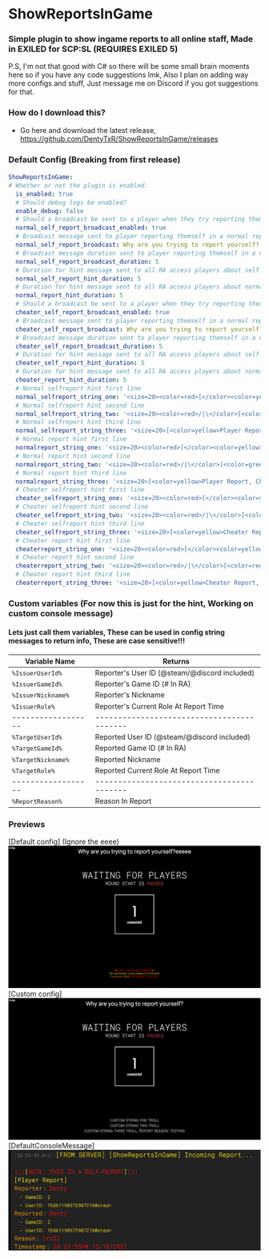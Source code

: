 # ShowReportsInGame
### Simple plugin to show ingame reports to all online staff, Made in EXILED for SCP:SL (REQUIRES EXILED 5)


P.S, I'm not that good with C# so there will be some small brain moments here so if you have any code suggestions lmk, Also I plan on adding way more configs and stuff, Just message me on Discord if you got suggestions for that.

### How do I download this?
  - Go here and download the latest release, https://github.com/DentyTxR/ShowReportsInGame/releases

### Default Config (Breaking from first release)

```yml
ShowReportsInGame:
# Whether or not the plugin is enabled.
  is_enabled: true
  # Should debug logs be enabled?
  enable_debug: false
  # Should a broadcast be sent to a player when they try reporting themself in a normal report?
  normal_self_report_broadcast_enabled: true
  # Broadcast message sent to player reporting themself in a normal report
  normal_self_report_broadcast: Why are you trying to report yourself?
  # Broadcast message duration sent to player reporting themself in a normal report
  normal_self_report_broadcast_duration: 5
  # Duration for hint message sent to all RA access players about self report in a normal report
  normal_self_report_hint_duration: 5
  # Duration for hint message sent to all RA access players about normal report
  normal_report_hint_duration: 5
  # Should a broadcast be sent to a player when they try reporting themself in a cheater report?
  cheater_self_report_broadcast_enabled: true
  # Broadcast message sent to player reporting themself in a normal report
  cheater_self_report_broadcast: Why are you trying to report yourself?
  # Broadcast message duration sent to player reporting themself in a normal report
  cheater_self_report_broadcast_duration: 5
  # Duration for hint message sent to all RA access players about self report in a normal report
  cheater_self_report_hint_duration: 5
  # Duration for hint message sent to all RA access players about normal report
  cheater_report_hint_duration: 5
  # Normal selfreport hint first line
  normal_selfreport_string_one: '<size=20><color=red>[</color><color=yellow>ShowReportsInGame</color><color=red>]</color></size>'
  # Normal selfreport hint second line
  normal_selfreport_string_two: '<size=20><color=red>/|\</color>[<color=red>NOTE: THIS IS A SELF-REPORT</color>]<color=red>/|\</color></size>'
  # Normal selfreport hint third line
  normal_selfreport_string_three: '<size=20>[<color=yellow>Player Report, Check Console (`) For Info</color>]</size>'
  # Normal report hint first line
  normalreport_string_one: '<size=20><color=red>[</color><color=yellow>ShowReportsInGame</color><color=red>]</color></size>'
  # Normal report hint second line
  normalreport_string_two: '<size=20><color=red>/|\</color>[<color=green>NOTE: This is a normal report.</color>]<color=red>/|\</color></size>'
  # Normal report hint third line
  normalreport_string_three: '<size=20>[<color=yellow>Player Report, Check Console (`) For Info</color>]</size>'
  # Cheater selfreport hint first line
  cheater_selfreport_string_one: '<size=20><color=red>[</color><color=yellow>ShowReportsInGame</color><color=red>]</color></size>'
  # Cheater selfreport hint second line
  cheater_selfreport_string_two: '<size=20><color=red>/|\</color>[<color=red>WARNING: THIS IS A CHEATER SELFREPORT</color>]<color=red>/|\</color></size>'
  # Cheater selfreport hint third line
  cheater_selfreport_string_three: '<size=20>[<color=yellow>Cheater Report, Check Console (`) For Info</color>]</size>'
  # Cheater report hint first line
  cheaterreport_string_one: '<size=20><color=red>[</color><color=yellow>ShowReportsInGame</color><color=red>]</color></size>'
  # Cheater report hint second line
  cheaterreport_string_two: '<size=20><color=red>/|\</color>[<color=red>WARNING: THIS IS A CHEATER REPORT</color>]<color=red>/|\</color></size>'
  # Cheater report hint third line
  cheaterreport_string_three: '<size=20>[<color=yellow>Cheater Report, Check Console (`) For Info</color>]</size>'
```
### Custom variables (For now this is just for the hint, Working on custom console message)
#### Lets just call them variables, These can be used in config string messages to return info, These are case sensitive!!!

| Variable Name | Returns |
| --- | --- |
| `%IssuerUserId%` | Reporter's User ID (@steam/@discord included) |
| `%IssuerGameId%` | Reporter's Game ID (# In RA) |
| `%IssuerNickname%` | Reporter's Nickname |
| `%IssuerRole%` | Reporter's Current Role At Report Time |
| ------------------ | ------------------------------------------ |
| `%TargetUserId%` | Reported User ID (@steam/@discord included) |
| `%TargetGameId%` | Reported Game ID (# In RA) |
| `%TargetNickname%` | Reported Nickname |
| `%TargetRole%` | Reported Current Role At Report Time |
| ------------------ | ------------------------------------------ |
| `%ReportReason%` | Reason In Report |


### Previews

[Default config] (Ignore the eeee)
![Hint](https://raw.githubusercontent.com/DentyTxR/ShowReportsInGame/master/img/Screenshot%20(1635).png)
[Custom config]
![HintCustom](https://raw.githubusercontent.com/DentyTxR/ShowReportsInGame/master/img/Screenshot%20(1641).png)
[DefaultConsoleMessage]
![ConsoleMessage](https://raw.githubusercontent.com/DentyTxR/ShowReportsInGame/master/img/Screenshot%20(1636).png)
